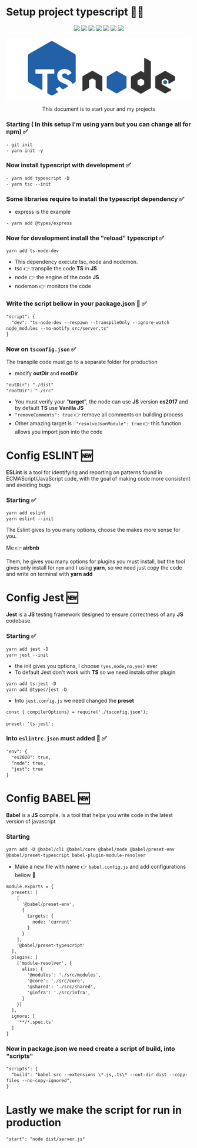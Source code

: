 # Setup project typescript 🔄🆕
<center>
<img  src="https://img.shields.io/static/v1?label=node&message=LTS&color=green&style=for-the-badge&logo=node.js"/>
<img  src="https://img.shields.io/static/v1?label=react&message=LTS&color=blue&style=for-the-badge&logo=react"/>
<img  src="https://img.shields.io/static/v1?label=javascript&message=LTS&color=yellow&style=for-the-badge&logo=javascript"/>
<img src="https://img.shields.io/static/v1?label=typescript&message=LTS&color=blue&style=for-the-badge&logo=typescript"/>
<img src="https://img.shields.io/static/v1?label=babel&message=LTS&color=yellow&style=for-the-badge&logo=babel"/>
<img src="https://img.shields.io/static/v1?label=jest&message=LTS&color=orange&style=for-the-badge&logo=jest"/>
<img src="https://img.shields.io/static/v1?label=eslint&message=LTS&color=purple&style=for-the-badge&logo=eslint"/>
</center>

![TS CONFIG NODE](./assets/tsnode.svg)

<center><p>This document is to start your and my projects</p></center>

### Starting ( In this setup I'm using yarn but you can change all for npm) ✅
```
- git init
- yarn init -y
```

### Now install typescript with development  ✅
```
- yarn add typescript -D
- yarn tsc --init
```

### Some libraries require to install the typescript dependency ✅
- express is the example
```
- yarn add @types/express
```

### Now for development install the "reload" typescript ✅
```
yarn add ts-node-dev
```
- This dependency execute tsc, node and nodemon.
- tsc 👉 transpile the code **TS** in **JS**
- node 👉 the engine of the code **JS**
- nodemon 👉 monitors the code 

### Write the script bellow in your **package.json** 🔽 ✅

```
"script": {
  "dev": "ts-node-dev --respawn --transpileOnly --ignore-watch node_modules --no-notify src/server.ts"
}
```
### Now on ```tsconfig.json``` ✅
The transpile code must go to a separate folder for production
- modify **outDir** and **rootDir**
```
"outDir": "./dist"
"rootDir": "./src"
```
- You must verify your "**target**", the node can use **JS** version **es2017** and by default **TS** use **Vanilla JS**
- ```"removeComments": true``` 👉 remove all comments on building process 
- Other amazing target is :  ```"resolveJsonModule": true``` 👉 this function allows you import json into the code

# Config ESLINT 🆕

**ESLint** is a tool for identifying and reporting on patterns found in ECMAScript/JavaScript code, with the goal of making code more consistent and avoiding bugs

### Starting ✅

```
yarn add eslint 
yarn eslint --init
```

The Eslint gives to you many options, choose the makes more sense for you.

Me 👉 **airbnb**

Them, he gives you many options for plugins you must install, but the tool gives only install for ```npm``` and I using **yarn**, so we need just copy the code and write on terminal with **yarn add**

# Config Jest 🆕

**Jest** is a **JS** testing framework designed to ensure correctness of any **JS** codebase.

### Starting ✅

```
yarn add jest -D
yarn jest --init 
```
- the init gives you options, I choose ```(yes,node,no,yes)``` ever 
- To default Jest don't work with **TS** so we need instals other plugin

```
yarn add ts-jest -D
yarn add @types/jest -D
```
- Into ```jest.config.js``` we need changed the **preset**
```
const { compilerOptions} = require('./tsconfig.json');

preset: 'ts-jest';
```

### Into ```eslintrc.json``` must added 🔽 ✅
  ```
  "env": {
    "es2020": true,
    "node": true,
    "jest": true
  }
  ```

# Config BABEL 🆕

**Babel** is a **JS** compile. Is a tool that helps you write code in the latest version of javascript

### Starting

```
yarn add -D @babel/cli @babel/core @babel/node @babel/preset-env @babel/preset-typescript babel-plugin-module-resolver
```
- Make a new file with name 👉 ```babel.config.js``` and add configurations bellow 🔽
```
module.exports = {
  presets: [
    [
      '@babel/preset-env',
      {
        targets: {
          node: 'current'
        }
      }
    ],
    '@babel/preset-typescript'
  ],
  plugins: [
    ['module-resolver', {
      alias: {
        '@modules': './src/modules',
        '@core': './src/core',
        '@shared': './src/shared',
        '@infra': './src/infra',
      }
    }]
  ],
  ignore: [
    '**/*.spec.ts'
  ]
}
```

### Now in package.json we need create a script of build, into "scripts"
```
"scripts": {
  "build": "babel src --extensions \*.js,.ts\* --out-dir dist --copy-files --no-copy-ignored",
}
```
# Lastly we make the script for run in production

```"start": "node dist/server.js"```